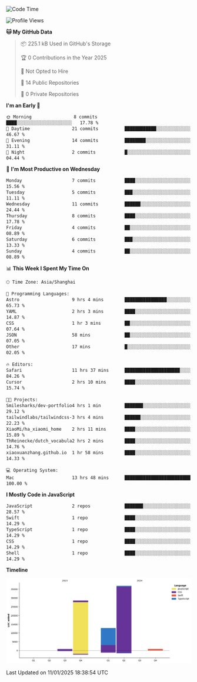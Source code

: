 <!--
**PascalDai/PascalDai** is a ✨ _special_ ✨ repository because its `README.md` (this file) appears on your GitHub profile.

Here are some ideas to get you started:

- 🔭 I’m currently working on ...
- 🌱 I’m currently learning ...
- 👯 I’m looking to collaborate on ...
- 🤔 I’m looking for help with ...
- 💬 Ask me about ...
- 📫 How to reach me: ...
- 😄 Pronouns: ...
- ⚡ Fun fact: ...
-->

<!--START_SECTION:waka-->
![Code Time](http://img.shields.io/badge/Code%20Time-776%20hrs%203%20mins-blue)

![Profile Views](http://img.shields.io/badge/Profile%20Views-0-blue)

**🐱 My GitHub Data** 

> 📦 225.1 kB Used in GitHub's Storage 
 > 
> 🏆 0 Contributions in the Year 2025
 > 
> 🚫 Not Opted to Hire
 > 
> 📜 14 Public Repositories 
 > 
> 🔑 0 Private Repositories 
 > 
**I'm an Early 🐤** 

```text
🌞 Morning                8 commits           ████░░░░░░░░░░░░░░░░░░░░░   17.78 % 
🌆 Daytime                21 commits          ████████████░░░░░░░░░░░░░   46.67 % 
🌃 Evening                14 commits          ████████░░░░░░░░░░░░░░░░░   31.11 % 
🌙 Night                  2 commits           █░░░░░░░░░░░░░░░░░░░░░░░░   04.44 % 
```
📅 **I'm Most Productive on Wednesday** 

```text
Monday                   7 commits           ████░░░░░░░░░░░░░░░░░░░░░   15.56 % 
Tuesday                  5 commits           ███░░░░░░░░░░░░░░░░░░░░░░   11.11 % 
Wednesday                11 commits          ██████░░░░░░░░░░░░░░░░░░░   24.44 % 
Thursday                 8 commits           ████░░░░░░░░░░░░░░░░░░░░░   17.78 % 
Friday                   4 commits           ██░░░░░░░░░░░░░░░░░░░░░░░   08.89 % 
Saturday                 6 commits           ███░░░░░░░░░░░░░░░░░░░░░░   13.33 % 
Sunday                   4 commits           ██░░░░░░░░░░░░░░░░░░░░░░░   08.89 % 
```


📊 **This Week I Spent My Time On** 

```text
🕑︎ Time Zone: Asia/Shanghai

💬 Programming Languages: 
Astro                    9 hrs 4 mins        ████████████████░░░░░░░░░   65.73 % 
YAML                     2 hrs 3 mins        ████░░░░░░░░░░░░░░░░░░░░░   14.87 % 
CSS                      1 hr 3 mins         ██░░░░░░░░░░░░░░░░░░░░░░░   07.64 % 
JSON                     58 mins             ██░░░░░░░░░░░░░░░░░░░░░░░   07.05 % 
Other                    17 mins             █░░░░░░░░░░░░░░░░░░░░░░░░   02.05 % 

🔥 Editors: 
Safari                   11 hrs 37 mins      █████████████████████░░░░   84.26 % 
Cursor                   2 hrs 10 mins       ████░░░░░░░░░░░░░░░░░░░░░   15.74 % 

🐱‍💻 Projects: 
Smilesharks/dev-portfolio4 hrs 1 min         ███████░░░░░░░░░░░░░░░░░░   29.12 % 
tailwindlabs/tailwindcss-3 hrs 4 mins        ██████░░░░░░░░░░░░░░░░░░░   22.23 % 
XiaoMi/ha_xiaomi_home    2 hrs 11 mins       ████░░░░░░░░░░░░░░░░░░░░░   15.89 % 
ThReinecke/dutch_vocabula2 hrs 2 mins        ████░░░░░░░░░░░░░░░░░░░░░   14.76 % 
xiaoxuanzhang.github.io  1 hr 58 mins        ████░░░░░░░░░░░░░░░░░░░░░   14.33 % 

💻 Operating System: 
Mac                      13 hrs 48 mins      █████████████████████████   100.00 % 
```

**I Mostly Code in JavaScript** 

```text
JavaScript               2 repos             ███████░░░░░░░░░░░░░░░░░░   28.57 % 
Swift                    1 repo              ████░░░░░░░░░░░░░░░░░░░░░   14.29 % 
TypeScript               1 repo              ████░░░░░░░░░░░░░░░░░░░░░   14.29 % 
CSS                      1 repo              ████░░░░░░░░░░░░░░░░░░░░░   14.29 % 
Shell                    1 repo              ████░░░░░░░░░░░░░░░░░░░░░   14.29 % 
```



**Timeline**

![Lines of Code chart](https://raw.githubusercontent.com/PascalDai/PascalDai/main/assets/bar_graph.png)


 Last Updated on 11/01/2025 18:38:54 UTC
<!--END_SECTION:waka-->
